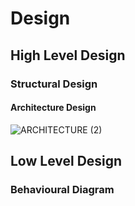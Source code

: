 # Design

## High Level Design 

 ### Structural Design

#### Architecture Design

![ARCHITECTURE (2)](https://user-images.githubusercontent.com/101577287/160274834-2d7f15e5-1073-46ae-837c-a38a9b87c16c.png)

## Low Level Design 

###  Behavioural Diagram

